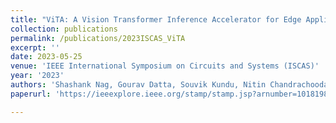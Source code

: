 ```yaml
---
title: "ViTA: A Vision Transformer Inference Accelerator for Edge Applications"
collection: publications
permalink: /publications/2023ISCAS_ViTA
excerpt: ''
date: 2023-05-25
venue: 'IEEE International Symposium on Circuits and Systems (ISCAS)'
year: '2023'
authors: 'Shashank Nag, Gourav Datta, Souvik Kundu, Nitin Chandrachoodan, Peter A. Beerel'
paperurl: 'https://ieeexplore.ieee.org/stamp/stamp.jsp?arnumber=10181988'

---
```

